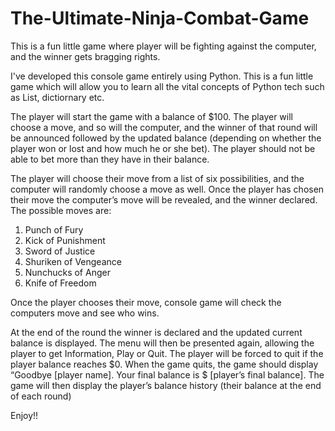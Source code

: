 # The-Ultimate-Ninja-Combat-Game

This is a fun little game where player will be fighting against the computer, and the winner gets 
bragging rights.

I've developed this console game entirely using Python. This is a fun little game which will allow you to learn all the vital concepts of Python tech such as List, dictiornary etc. 

The player will start the game with a balance of $100. The player will choose a move, and so 
will the computer, and the winner of that round will be announced followed by the updated 
balance (depending on whether the player won or lost and how much he or she bet). The 
player should not be able to bet more than they have in their balance. 

The player will choose their move from a list of six possibilities, and the computer will 
randomly choose a move as well. Once the player has chosen their move the computer’s 
move will be revealed, and the winner declared. The possible moves are:

1. Punch of Fury
2. Kick of Punishment
3. Sword of Justice
4. Shuriken of Vengeance
5. Nunchucks of Anger
6. Knife of Freedom

Once the player chooses their move, console game will check the computers move and see 
who wins. 

At the end of the round the winner is declared and the updated current balance is displayed. 
The menu will then be presented again, allowing the player to get Information, Play or Quit. 
The player will be forced to quit if the player balance reaches $0. 
When the game quits, the game should display “Goodbye [player name]. Your final balance 
is $ [player’s final balance]. The game will then display the player’s balance history (their 
balance at the end of each round)

Enjoy!!

